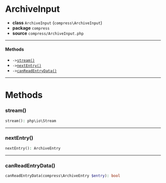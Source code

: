 # ArchiveInput

- **class** `ArchiveInput` (`compress\ArchiveInput`)
- **package** `compress`
- **source** `compress/ArchiveInput.php`

---

#### Methods

- `->`[`stream()`](#method-stream)
- `->`[`nextEntry()`](#method-nextentry)
- `->`[`canReadEntryData()`](#method-canreadentrydata)

---
# Methods

<a name="method-stream"></a>

### stream()
```php
stream(): php\io\Stream
```

---

<a name="method-nextentry"></a>

### nextEntry()
```php
nextEntry(): ArchiveEntry
```

---

<a name="method-canreadentrydata"></a>

### canReadEntryData()
```php
canReadEntryData(compress\ArchiveEntry $entry): bool
```